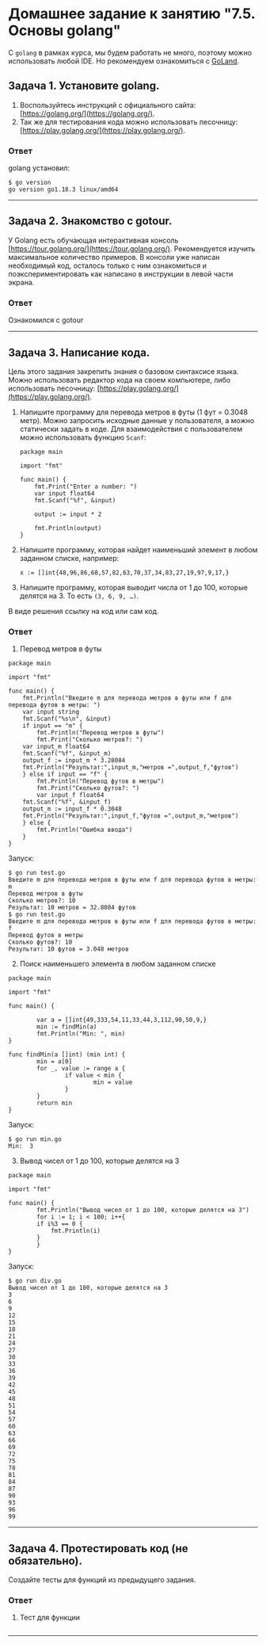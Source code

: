 # Домашнее задание к занятию "7.5. Основы golang"

С `golang` в рамках курса, мы будем работать не много, поэтому можно использовать любой IDE. 
Но рекомендуем ознакомиться с [GoLand](https://www.jetbrains.com/ru-ru/go/).  

## Задача 1. Установите golang.
1. Воспользуйтесь инструкций с официального сайта: [https://golang.org/](https://golang.org/).
2. Так же для тестирования кода можно использовать песочницу: [https://play.golang.org/](https://play.golang.org/).

### Ответ
golang установил:
``` 
$ go version
go version go1.18.3 linux/amd64
```
---
## Задача 2. Знакомство с gotour.
У Golang есть обучающая интерактивная консоль [https://tour.golang.org/](https://tour.golang.org/). 
Рекомендуется изучить максимальное количество примеров. В консоли уже написан необходимый код, 
осталось только с ним ознакомиться и поэкспериментировать как написано в инструкции в левой части экрана.  
### Ответ
Ознакомился с gotour

---
## Задача 3. Написание кода. 
Цель этого задания закрепить знания о базовом синтаксисе языка. Можно использовать редактор кода 
на своем компьютере, либо использовать песочницу: [https://play.golang.org/](https://play.golang.org/).

1. Напишите программу для перевода метров в футы (1 фут = 0.3048 метр). Можно запросить исходные данные 
у пользователя, а можно статически задать в коде.
    Для взаимодействия с пользователем можно использовать функцию `Scanf`:
    ```
    package main
    
    import "fmt"
    
    func main() {
        fmt.Print("Enter a number: ")
        var input float64
        fmt.Scanf("%f", &input)
    
        output := input * 2
    
        fmt.Println(output)    
    }
    ```
2. Напишите программу, которая найдет наименьший элемент в любом заданном списке, например:
    ```
    x := []int{48,96,86,68,57,82,63,70,37,34,83,27,19,97,9,17,}
    ```
3. Напишите программу, которая выводит числа от 1 до 100, которые делятся на 3. То есть `(3, 6, 9, …)`.

В виде решения ссылку на код или сам код. 

### Ответ
1. Перевод метров в футы
``` 
package main

import "fmt"

func main() {
    fmt.Println("Введите m для перевода метров в футы или f для перевода футов в метры: ")
    var input string
    fmt.Scanf("%s\n", &input)
    if input == "m" {
        fmt.Println("Перевод метров в футы")
        fmt.Print("Сколько метров?: ")
    var input_m float64
    fmt.Scanf("%f", &input_m)
    output_f := input_m * 3.28084
    fmt.Println("Результат:",input_m,"метров =",output_f,"футов")
    } else if input == "f" {
        fmt.Println("Перевод футов в метры")
        fmt.Print("Сколько футов?: ")
        var input_f float64
    fmt.Scanf("%f", &input_f)
    output_m := input_f * 0.3048
    fmt.Println("Результат:",input_f,"футов =",output_m,"метров")
    } else {
        fmt.Println("Ошибка ввода")
    }
}
```
Запуск:
```
$ go run test.go 
Введите m для перевода метров в футы или f для перевода футов в метры: 
m
Перевод метров в футы
Сколько метров?: 10
Результат: 10 метров = 32.8084 футов
$ go run test.go 
Введите m для перевода метров в футы или f для перевода футов в метры: 
f
Перевод футов в метры
Сколько футов?: 10
Результат: 10 футов = 3.048 метров
```
2. Поиск наименьшего элемента в любом заданном списке
``` 
package main

import "fmt"

func main() {

        var a = []int{49,333,54,11,33,44,3,112,90,50,9,}
        min := findMin(a)
        fmt.Println("Min: ", min)
}

func findMin(a []int) (min int) {
        min = a[0]
        for _, value := range a {
                if value < min {
                        min = value
                }
        }
        return min
}
```
Запуск:
```
$ go run min.go 
Min:  3
```
3. Вывод чисел от 1 до 100, которые делятся на 3
``` 
package main

import "fmt"

func main() {
        fmt.Println("Вывод чисел от 1 до 100, которые делятся на 3")
        for i := 1; i < 100; i++{
        if i%3 == 0 {
            fmt.Println(i)
        }
        }
}
```
Запуск:
```
$ go run div.go 
Вывод чисел от 1 до 100, которые делятся на 3
3
6
9
12
15
18
21
24
27
30
33
36
39
42
45
48
51
54
57
60
63
66
69
72
75
78
81
84
87
90
93
96
99
```
---
## Задача 4. Протестировать код (не обязательно).

Создайте тесты для функций из предыдущего задания. 

### Ответ
1. Тест для функции 
``` 

```
---
